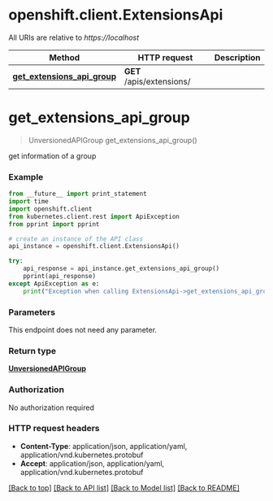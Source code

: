 # openshift.client.ExtensionsApi

All URIs are relative to *https://localhost*

Method | HTTP request | Description
------------- | ------------- | -------------
[**get_extensions_api_group**](ExtensionsApi.md#get_extensions_api_group) | **GET** /apis/extensions/ | 


# **get_extensions_api_group**
> UnversionedAPIGroup get_extensions_api_group()



get information of a group

### Example 
```python
from __future__ import print_statement
import time
import openshift.client
from kubernetes.client.rest import ApiException
from pprint import pprint

# create an instance of the API class
api_instance = openshift.client.ExtensionsApi()

try: 
    api_response = api_instance.get_extensions_api_group()
    pprint(api_response)
except ApiException as e:
    print("Exception when calling ExtensionsApi->get_extensions_api_group: %s\n" % e)
```

### Parameters
This endpoint does not need any parameter.

### Return type

[**UnversionedAPIGroup**](UnversionedAPIGroup.md)

### Authorization

No authorization required

### HTTP request headers

 - **Content-Type**: application/json, application/yaml, application/vnd.kubernetes.protobuf
 - **Accept**: application/json, application/yaml, application/vnd.kubernetes.protobuf

[[Back to top]](#) [[Back to API list]](../README.md#documentation-for-api-endpoints) [[Back to Model list]](../README.md#documentation-for-models) [[Back to README]](../README.md)

